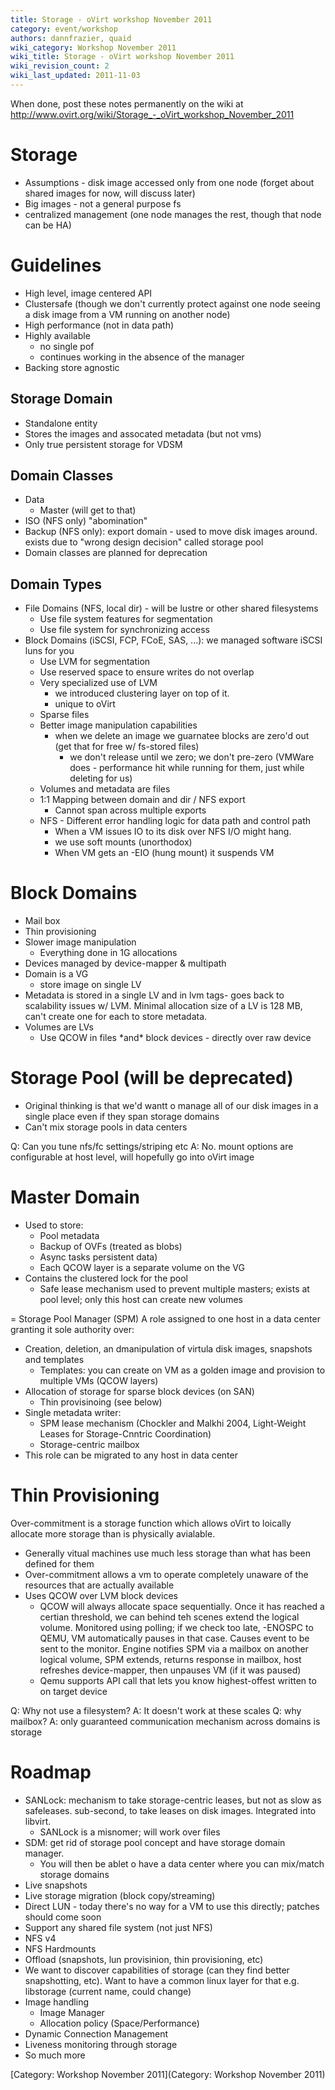 ```yaml
---
title: Storage - oVirt workshop November 2011
category: event/workshop
authors: dannfrazier, quaid
wiki_category: Workshop November 2011
wiki_title: Storage - oVirt workshop November 2011
wiki_revision_count: 2
wiki_last_updated: 2011-11-03
---
```


When done, post these notes permanently on the wiki at <http://www.ovirt.org/wiki/Storage_-_oVirt_workshop_November_2011>

# Storage

*   Assumptions - disk image accessed only from one node (forget about shared images for now, will discuss later)
*   Big images - not a general purpose fs
*   centralized management (one node manages the rest, though that node can be HA)

# Guidelines

*   High level, image centered API
*   Clustersafe (though we don't currently protect against one node seeing a disk image from a VM running on another node)
*   High performance (not in data path)
*   Highly available
    -   no single pof
    -   continues working in the absence of the manager
*   Backing store agnostic

## Storage Domain

*   Standalone entity
*   Stores the images and assocated metadata (but not vms)
*   Only true persistent storage for VDSM

## Domain Classes

*   Data
    -   Master (will get to that)
*   ISO (NFS only) "abomination"
*   Backup (NFS only): export domain - used to move disk images around. exists due to "wrong design decision" called storage pool
*   Domain classes are planned for deprecation

## Domain Types

*   File Domains (NFS, local dir) - will be lustre or other shared filesystems
    -   Use file system features for segmentation
    -   Use file system for synchronizing access
*   Block Domains (iSCSI, FCP, FCoE, SAS, ...): we managed software iSCSI luns for you
    -   Use LVM for segmentation
    -   Use reserved space to ensure writes do not overlap
    -   Very specialized use of LVM
        -   we introduced clustering layer on top of it.
        -   unique to oVirt
    -   Sparse files
    -   Better image manipulation capabilities
        -   when we delete an image we guarnatee blocks are zero'd out (get that for free w/ fs-stored files)
            -   we don't release until we zero; we don't pre-zero (VMWare does - performance hit while running for them, just while deleting for us)
    -   Volumes and metadata are files
    -   1:1 Mapping between domain and dir / NFS export
        -   Cannot span across multiple exports
    -   NFS - Different error handling logic for data path and control path
        -   When a VM issues IO to its disk over NFS I/O might hang.
        -   we use soft mounts (unorthodox)
        -   When VM gets an -EIO (hung mount) it suspends VM

# Block Domains

*   Mail box
*   Thin provisioning
*   Slower image manipulation
    -   Everything done in 1G allocations
*   Devices managed by device-mapper & multipath
*   Domain is a VG
    -   store image on single LV
*   Metadata is stored in a single LV and in lvm tags- goes back to scalability issues w/ LVM. Minimal allocation size of a LV is 128 MB, can't create one for each to store metadata.
*   Volumes are LVs
    -   Use QCOW in files \*and\* block devices - directly over raw device

# Storage Pool (will be deprecated)

*   Original thinking is that we'd wantt o manage all of our disk images in a single place even if they span storage domains
*   Can't mix storage pools in data centers

Q: Can you tune nfs/fc settings/striping etc A: No. mount options are configurable at host level, will hopefully go into oVirt image

# Master Domain

*   Used to store:
    -   Pool metadata
    -   Backup of OVFs (treated as blobs)
    -   Async tasks persistent data)
    -   Each QCOW layer is a separate volume on the VG
*   Contains the clustered lock for the pool
    -   Safe lease mechanism used to prevent multiple masters; exists at pool level; only this host can create new volumes

= Storage Pool Manager (SPM) A role assigned to one host in a data center granting it sole authority over:

*   Creation, deletion, an dmanipulation of virtula disk images, snapshots and templates
    -   Templates: you can create on VM as a golden image and provision to multiple VMs (QCOW layers)
*   Allocation of storage for sparse block devices (on SAN)
    -   Thin provisinoing (see below)
*   Single metadata writer:
    -   SPM lease mechanism (Chockler and Malkhi 2004, Light-Weight Leases for Storage-Cnntric Coordination)
    -   Storage-centric mailbox
*   This role can be migrated to any host in data center

# Thin Provisioning

Over-commitment is a storage function which allows oVirt to loically allocate more storage than is physically avialable.

*   Generally vitual machines use much less storage than what has been defined for them
*   Over-commitment allows a vm to operate completely unaware of the resources that are actually available
*   Uses QCOW over LVM block devices
    -   QCOW will always allocate space sequentially. Once it has reached a certian threshold, we can behind teh scenes extend the logical volume. Monitored using polling; if we check too late, -ENOSPC to QEMU, VM automatically pauses in that case. Causes event to be sent to the monitor. Engine notifies SPM via a mailbox on another logical volume, SPM extends, returns response in mailbox, host refreshes device-mapper, then unpauses VM (if it was paused)
    -   Qemu supports API call that lets you know highest-offest written to on target device

Q: Why not use a filesystem? A: It doesn't work at these scales Q: why mailbox? A: only guaranteed communication mechanism across domains is storage

# Roadmap

*   SANLock: mechanism to take storage-centric leases, but not as slow as safeleases. sub-second, to take leases on disk images. Integrated into libvirt.
    -   SANLock is a misnomer; will work over files
*   SDM: get rid of storage pool concept and have storage domain manager.
    -   You will then be ablet o have a data center where you can mix/match storage domains
*   Live snapshots
*   Live storage migration (block copy/streaming)
*   Direct LUN - today there's no way for a VM to use this directly; patches should come soon
*   Support any shared file system (not just NFS)
*   NFS v4
*   NFS Hardmounts
*   Offload (snapshots, lun provisinion, thin provisioning, etc)
*   We want to discover capabilities of storage (can they find better snapshotting, etc). Want to have a common linux layer for that e.g. libstorage (current name, could change)
*   Image handling
    -   Image Manager
    -   Allocation policy (Space/Performance)
*   Dynamic Connection Management
*   Liveness monitoring through storage
*   So much more

[Category: Workshop November 2011](Category: Workshop November 2011)
